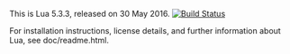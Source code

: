 
This is Lua 5.3.3, released on 30 May 2016. [![Build Status](https://travis-ci.org/xiaobin83/lua.svg?branch=lua-5.3)](https://travis-ci.org/xiaobin83/lua)

For installation instructions, license details, and
further information about Lua, see doc/readme.html.

